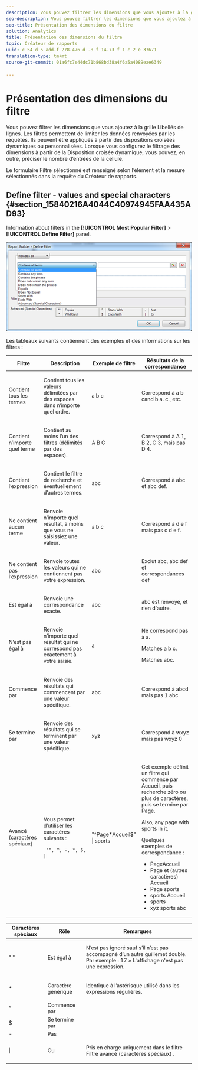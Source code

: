```yaml
---
description: Vous pouvez filtrer les dimensions que vous ajoutez à la grille Libellés de lignes. Les filtres permettent de limiter les données renvoyées par les requêtes. Ils peuvent être appliqués à partir des dispositions croisées dynamiques ou personnalisées. Lorsque vous configurez le filtrage des dimensions à partir de la Disposition croisée dynamique, vous pouvez, en outre, préciser le nombre d’entrées de la cellule.
seo-description: Vous pouvez filtrer les dimensions que vous ajoutez à la grille Libellés de lignes. Les filtres permettent de limiter les données renvoyées par les requêtes. Ils peuvent être appliqués à partir des dispositions croisées dynamiques ou personnalisées. Lorsque vous configurez le filtrage des dimensions à partir de la Disposition croisée dynamique, vous pouvez, en outre, préciser le nombre d’entrées de la cellule.
seo-title: Présentation des dimensions du filtre
solution: Analytics
title: Présentation des dimensions du filtre
topic: Créateur de rapports
uuid: c 54 d 5 add-f 278-476 d -8 f 14-73 f 1 c 2 e 37671
translation-type: tm+mt
source-git-commit: 01a6fc7e44dc71b868bd38a4f6a5a4089eae6349

---
```



# Présentation des dimensions du filtre

Vous pouvez filtrer les dimensions que vous ajoutez à la grille Libellés de lignes. Les filtres permettent de limiter les données renvoyées par les requêtes. Ils peuvent être appliqués à partir des dispositions croisées dynamiques ou personnalisées. Lorsque vous configurez le filtrage des dimensions à partir de la Disposition croisée dynamique, vous pouvez, en outre, préciser le nombre d’entrées de la cellule.

Le formulaire Filtre sélectionné est renseigné selon l’élément et la mesure sélectionnés dans la requête du Créateur de rapports.

## Define filter - values and special characters {#section_15840216A4044C40974945FAA435AD93}

Information about filters in the **[!UICONTROL Most Popular Filter]** &gt; **[!UICONTROL Define Filter]** panel.

![](assets/define_filter.png)

Les tableaux suivants contiennent des exemples et des informations sur les filtres :

<table id="table_8AC3A26FF02143DBA949B30F2A46CF11"> 
 <thead> 
  <tr> 
   <th colname="col1" class="entry"> Filtre </th> 
   <th colname="col02" class="entry"> Description </th> 
   <th colname="col2" class="entry"> Exemple de filtre </th> 
   <th colname="col3" class="entry"> Résultats de la correspondance </th> 
  </tr> 
 </thead>
 <tbody> 
  <tr> 
   <td colname="col1"> <p>Contient tous les termes </p> </td> 
   <td colname="col02"> <p>Contient tous les valeurs délimitées par des espaces dans n’importe quel ordre. </p> </td> 
   <td colname="col2"> <p>a b c </p> </td> 
   <td colname="col3"> <p>Correspond à <span class="term"> a b cand</span><span class="term"> b a. c.</span>, etc. </p> </td> 
  </tr> 
  <tr> 
   <td colname="col1"> <p>Contient n’importe quel terme </p> </td> 
   <td colname="col02"> <p>Contient au moins l’un des filtres (délimités par des espaces). </p> </td> 
   <td colname="col2"> <p>A B C </p> </td> 
   <td colname="col3"> <p>Correspond à <span class="term"> A 1</span>, <span class="term"> B 2</span>, <span class="term"> C 3</span>, mais pas <span class="term"> D 4</span>. </p> </td> 
  </tr> 
  <tr> 
   <td colname="col1"> <p>Contient l’expression </p> </td> 
   <td colname="col02"> <p>Contient le filtre de recherche et éventuellement d’autres termes. </p> </td> 
   <td colname="col2"> <p>abc </p> </td> 
   <td colname="col3"> <p>Correspond à <span class="term"> abc</span> et <span class="term"> abc def</span>. </p> </td> 
  </tr> 
  <tr> 
   <td colname="col1"> <p>Ne contient aucun terme </p> </td> 
   <td colname="col02"> <p>Renvoie n’importe quel résultat, à moins que vous ne saisissiez une valeur. </p> </td> 
   <td colname="col2"> <p>a b c </p> </td> 
   <td colname="col3"> <p>Correspond à <span class="term"> d e f</span> mais pas <span class="term"> c d e f</span>. </p> </td> 
  </tr> 
  <tr> 
   <td colname="col1"> <p>Ne contient pas l’expression </p> </td> 
   <td colname="col02"> <p>Renvoie toutes les valeurs qui ne contiennent pas votre expression. </p> </td> 
   <td colname="col2"> <p>abc </p> </td> 
   <td colname="col3"> <p>Exclut <span class="term"> abc</span>, <span class="term"> abc def</span> et correspondances <span class="term"> def</span> </p> </td> 
  </tr> 
  <tr> 
   <td colname="col1"> <p>Est égal à </p> </td> 
   <td colname="col02"> <p>Renvoie une correspondance exacte. </p> </td> 
   <td colname="col2"> <p>abc </p> </td> 
   <td colname="col3"> <p> <span class="term"> abc</span> est renvoyé, et rien d'autre. </p> </td> 
  </tr> 
  <tr> 
   <td colname="col1"> <p>N’est pas égal à </p> </td> 
   <td colname="col02"> <p>Renvoie n’importe quel résultat qui ne correspond pas exactement à votre saisie. </p> </td> 
   <td colname="col2"> <p>a </p> </td> 
   <td colname="col3"> <p>Ne correspond pas à <span class="term"> a</span>. </p> <p>Matches <span class="term"> a b c</span>. </p> <p>Matches <span class="term"> abc</span>. </p> </td> 
  </tr> 
  <tr> 
   <td colname="col1"> <p>Commence par </p> </td> 
   <td colname="col02"> <p>Renvoie des résultats qui commencent par une valeur spécifique. </p> </td> 
   <td colname="col2"> <p>abc </p> </td> 
   <td colname="col3"> <p>Correspond à <span class="term"> abcd</span> mais pas <span class="term"> 1 abc</span> </p> </td> 
  </tr> 
  <tr> 
   <td colname="col1"> <p>Se termine par </p> </td> 
   <td colname="col02"> <p>Renvoie des résultats qui se terminent par une valeur spécifique. </p> </td> 
   <td colname="col2"> <p>xyz </p> </td> 
   <td colname="col3"> <p>Correspond à <span class="term"> wxyz</span> mais pas <span class="term"> wxyz 0</span> </p> </td> 
  </tr> 
  <tr> 
   <td colname="col1"> <p>Avancé (caractères spéciaux) </p> </td> 
   <td colname="col02"> <p>Vous permet d’utiliser les caractères suivants : </p> <p> <code> "", ^, -, *, $, | </code> </p> </td> 
   <td colname="col2"> <p>"^Page*Accueil$" | sports </p> </td> 
   <td colname="col3"> <p> Cet exemple définit un filtre qui commence par <span class="term"> Accueil</span>, puis recherche zéro ou plus de caractères, puis se termine par <span class="term"> Page</span>. </p> <p>Also, any page with <span class="term"> sports</span> in it. </p> <p>Quelques exemples de correspondance : </p> 
    <ul id="ul_72D76C5AFEAF405E8A0E4E3C604D10AE"> 
     <li id="li_4D490059B667450DA8A0103167C7B391">PageAccueil </li> 
     <li id="li_1351619156274092AEB2771D882AD357">Page et (autres caractères) Accueil </li> 
     <li id="li_940EAA99A8CF49308E8471065EB317B1">Page sports </li> 
     <li id="li_50A895F14A454BE9BF06EE0F07F99B3B">sports Accueil </li> 
     <li id="li_F3CE0D07941D4C2485D2DE0B73E00677">sports </li> 
     <li id="li_E84C15C061824A5D922D9900392F2996">xyz sports abc </li> 
    </ul> </td> 
  </tr> 
 </tbody> 
</table>

<table id="table_8BBB06C8860745DEA41B39673699DC0F"> 
 <thead> 
  <tr> 
   <th colname="col1" class="entry"> Caractères spéciaux </th> 
   <th colname="col2" class="entry"> Rôle </th> 
   <th colname="col3" class="entry"> Remarques </th> 
  </tr> 
 </thead>
 <tbody> 
  <tr> 
   <td colname="col1"> " " </td> 
   <td colname="col2"> Est égal à </td> 
   <td colname="col3"> <p>N’est pas ignoré sauf s’il n’est pas accompagné d’un autre guillemet double. Par exemple : <span class="term"> 17 » L'affichage</span> n'est pas une expression. </p> </td> 
  </tr> 
  <tr> 
   <td colname="col1"> * </td> 
   <td colname="col2"> Caractère générique </td> 
   <td colname="col3"> <p>Identique à l’astérisque utilisé dans les expressions régulières. </p> </td> 
  </tr> 
  <tr> 
   <td colname="col1"> ^ </td> 
   <td colname="col2"> Commence par </td> 
   <td colname="col3"> </td> 
  </tr> 
  <tr> 
   <td colname="col1"> $ </td> 
   <td colname="col2"> Se termine par </td> 
   <td colname="col3"> </td> 
  </tr> 
  <tr> 
   <td colname="col1"> - </td> 
   <td colname="col2"> Pas </td> 
   <td colname="col3"> </td> 
  </tr> 
  <tr> 
   <td colname="col1"> | </td> 
   <td colname="col2"> Ou </td> 
   <td colname="col3"> <p>Pris en charge uniquement dans le filtre <span class="term"> Filtre avancé (caractères spéciaux)</span> . </p> </td> 
  </tr> 
 </tbody> 
</table>